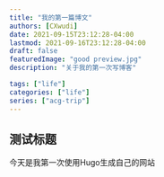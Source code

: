 ```yaml
---
title: "我的第一篇博文"
authors: [CXwudi]
date: 2021-09-15T23:12:28-04:00
lastmod: 2021-09-16T23:12:28-04:00
draft: false
featuredImage: "good preview.jpg"
description: "关于我的第一次写博客"

tags: ["life"]
categories: ["life"]
series: ["acg-trip"]
---
```


## 测试标题

今天是我第一次使用Hugo生成自己的网站

